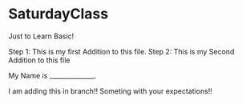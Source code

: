 # SaturdayClass
Just to Learn Basic!

Step 1: This is my first Addition to this file.
Step 2: This is my Second Addition to this file 

My Name is ______________.

I am adding this in branch!!
Someting with your expectations!!
